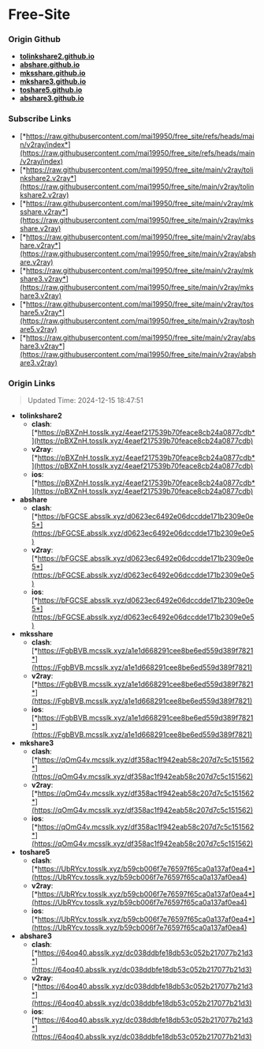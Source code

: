 # Free-Site

### Origin Github

- [**tolinkshare2.github.io**](https://github.com/tolinkshare2/tolinkshare2.github.io)
- [**abshare.github.io**](https://github.com/abshare/abshare.github.io)
- [**mksshare.github.io**](https://github.com/mksshare/mksshare.github.io)
- [**mkshare3.github.io**](https://github.com/mkshare3/mkshare3.github.io)
- [**toshare5.github.io**](https://github.com/toshare5/toshare5.github.io)
- [**abshare3.github.io**](https://github.com/abshare3/abshare3.github.io)

### Subscribe Links

- [*https://raw.githubusercontent.com/mai19950/free_site/refs/heads/main/v2ray/index*](https://raw.githubusercontent.com/mai19950/free_site/refs/heads/main/v2ray/index)
- [*https://raw.githubusercontent.com/mai19950/free_site/main/v2ray/tolinkshare2.v2ray*](https://raw.githubusercontent.com/mai19950/free_site/main/v2ray/tolinkshare2.v2ray)
- [*https://raw.githubusercontent.com/mai19950/free_site/main/v2ray/mksshare.v2ray*](https://raw.githubusercontent.com/mai19950/free_site/main/v2ray/mksshare.v2ray)
- [*https://raw.githubusercontent.com/mai19950/free_site/main/v2ray/abshare.v2ray*](https://raw.githubusercontent.com/mai19950/free_site/main/v2ray/abshare.v2ray)
- [*https://raw.githubusercontent.com/mai19950/free_site/main/v2ray/mkshare3.v2ray*](https://raw.githubusercontent.com/mai19950/free_site/main/v2ray/mkshare3.v2ray)
- [*https://raw.githubusercontent.com/mai19950/free_site/main/v2ray/toshare5.v2ray*](https://raw.githubusercontent.com/mai19950/free_site/main/v2ray/toshare5.v2ray)
- [*https://raw.githubusercontent.com/mai19950/free_site/main/v2ray/abshare3.v2ray*](https://raw.githubusercontent.com/mai19950/free_site/main/v2ray/abshare3.v2ray)

### Origin Links

> Updated Time: 2024-12-15 18:47:51

- **tolinkshare2**
  - **clash**: [*https://pBXZnH.tosslk.xyz/4eaef217539b70feace8cb24a0877cdb*](https://pBXZnH.tosslk.xyz/4eaef217539b70feace8cb24a0877cdb)
  - **v2ray**: [*https://pBXZnH.tosslk.xyz/4eaef217539b70feace8cb24a0877cdb*](https://pBXZnH.tosslk.xyz/4eaef217539b70feace8cb24a0877cdb)
  - **ios**: [*https://pBXZnH.tosslk.xyz/4eaef217539b70feace8cb24a0877cdb*](https://pBXZnH.tosslk.xyz/4eaef217539b70feace8cb24a0877cdb)
- **abshare**
  - **clash**: [*https://bFGCSE.absslk.xyz/d0623ec6492e06dccdde171b2309e0e5*](https://bFGCSE.absslk.xyz/d0623ec6492e06dccdde171b2309e0e5)
  - **v2ray**: [*https://bFGCSE.absslk.xyz/d0623ec6492e06dccdde171b2309e0e5*](https://bFGCSE.absslk.xyz/d0623ec6492e06dccdde171b2309e0e5)
  - **ios**: [*https://bFGCSE.absslk.xyz/d0623ec6492e06dccdde171b2309e0e5*](https://bFGCSE.absslk.xyz/d0623ec6492e06dccdde171b2309e0e5)
- **mksshare**
  - **clash**: [*https://FgbBVB.mcsslk.xyz/a1e1d668291cee8be6ed559d389f7821*](https://FgbBVB.mcsslk.xyz/a1e1d668291cee8be6ed559d389f7821)
  - **v2ray**: [*https://FgbBVB.mcsslk.xyz/a1e1d668291cee8be6ed559d389f7821*](https://FgbBVB.mcsslk.xyz/a1e1d668291cee8be6ed559d389f7821)
  - **ios**: [*https://FgbBVB.mcsslk.xyz/a1e1d668291cee8be6ed559d389f7821*](https://FgbBVB.mcsslk.xyz/a1e1d668291cee8be6ed559d389f7821)
- **mkshare3**
  - **clash**: [*https://qOmG4v.mcsslk.xyz/df358ac1f942eab58c207d7c5c151562*](https://qOmG4v.mcsslk.xyz/df358ac1f942eab58c207d7c5c151562)
  - **v2ray**: [*https://qOmG4v.mcsslk.xyz/df358ac1f942eab58c207d7c5c151562*](https://qOmG4v.mcsslk.xyz/df358ac1f942eab58c207d7c5c151562)
  - **ios**: [*https://qOmG4v.mcsslk.xyz/df358ac1f942eab58c207d7c5c151562*](https://qOmG4v.mcsslk.xyz/df358ac1f942eab58c207d7c5c151562)
- **toshare5**
  - **clash**: [*https://UbRYcv.tosslk.xyz/b59cb006f7e76597f65ca0a137af0ea4*](https://UbRYcv.tosslk.xyz/b59cb006f7e76597f65ca0a137af0ea4)
  - **v2ray**: [*https://UbRYcv.tosslk.xyz/b59cb006f7e76597f65ca0a137af0ea4*](https://UbRYcv.tosslk.xyz/b59cb006f7e76597f65ca0a137af0ea4)
  - **ios**: [*https://UbRYcv.tosslk.xyz/b59cb006f7e76597f65ca0a137af0ea4*](https://UbRYcv.tosslk.xyz/b59cb006f7e76597f65ca0a137af0ea4)
- **abshare3**
  - **clash**: [*https://64oq40.absslk.xyz/dc038ddbfe18db53c052b217077b21d3*](https://64oq40.absslk.xyz/dc038ddbfe18db53c052b217077b21d3)
  - **v2ray**: [*https://64oq40.absslk.xyz/dc038ddbfe18db53c052b217077b21d3*](https://64oq40.absslk.xyz/dc038ddbfe18db53c052b217077b21d3)
  - **ios**: [*https://64oq40.absslk.xyz/dc038ddbfe18db53c052b217077b21d3*](https://64oq40.absslk.xyz/dc038ddbfe18db53c052b217077b21d3)
